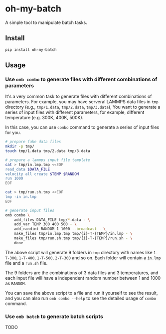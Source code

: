 # oh-my-batch
A simple tool to manipulate batch tasks.

## Install
```bash
pip install oh-my-batch
```

## Usage

### Use `omb combo` to generate files with different combinations of parameters

It's a very common task to generate files with different combinations of parameters. 
For example, you may have serveral LAMMPS data files in `tmp` directory (e.g., `tmp/1.data`, `tmp/2.data`, `tmp/3.data`),
You want to generate a series of input files with different parameters,
for example, different temperature (e.g. 300K, 400K, 500K).

In this case, you can use `combo` command to generate a series of input files for you.

```bash
# prepare fake data files
mkdir -p tmp/
touch tmp/1.data tmp/2.data tmp/3.data

# prepare a lammps input file template
cat > tmp/in.lmp.tmp <<EOF
read_data $DATA_FILE
velocity all create $TEMP $RANDOM
run 1000
EOF

cat > tmp/run.sh.tmp <<EOF
lmp -in in.lmp
EOF

# generate input files
omb combo \
    add_files DATA_FILE tmp/*.data - \
    add_var TEMP 300 400 500 - \
    add_randint RANDOM 1 1000 --broadcast - \
    make_files tmp/in.lmp.tmp tmp/{i}-T-{TEMP}/in.lmp - \
    make_files tmp/run.sh.tmp tmp/{i}-T-{TEMP}/run.sh - \
    done
```

The above script will generate 9 folders in `tmp` directory
with names like `1-T-300`, `1-T-400`, `1-T-500`, `2-T-300` and so on.
Each folder will contain a `in.lmp` file and a `run.sh` file.

The 9 folders are the combinations of 3 data files and 3 temperatures,
and each input file will have a independent random number between 1 and 1000 as `RANDOM`.

You can save the above script to a file and run it yourself to see the result, 
and you can also run `omb combo --help` to see the detailed usage of `combo` command.


### Use `omb batch` to generate batch scripts
TODO